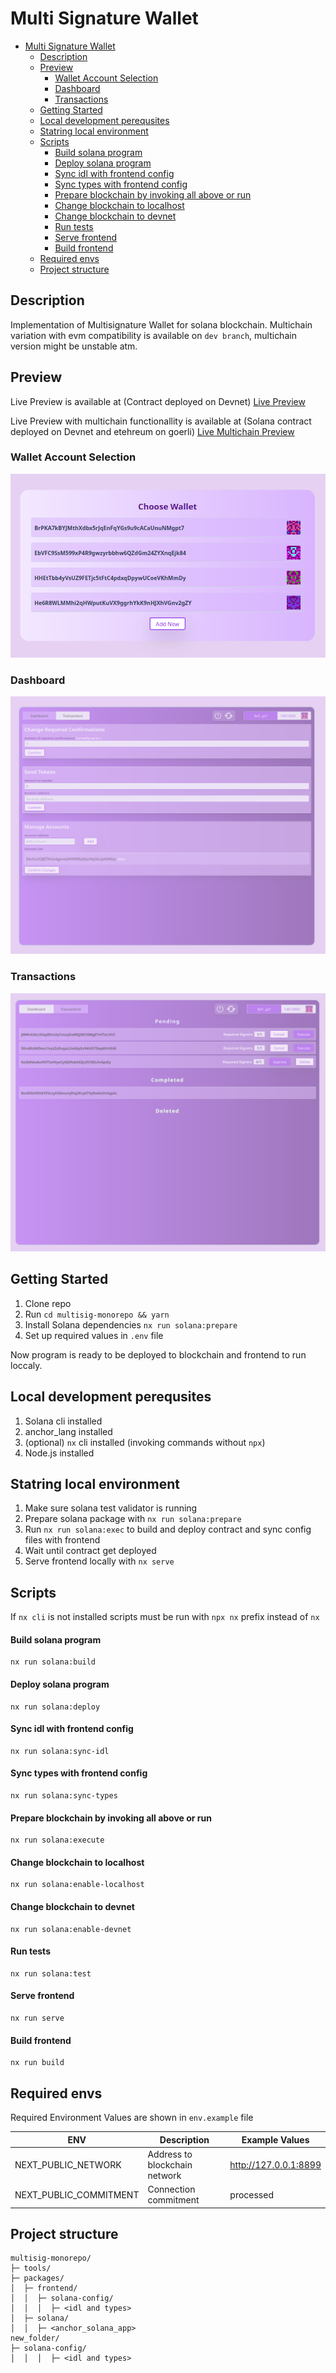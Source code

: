 # Multi Signature Wallet

- [Multi Signature Wallet](#multi-signature-wallet)
  - [Description](#description)
  - [Preview](#preview)
    - [Wallet Account Selection](#wallet-account-selection)
    - [Dashboard](#dashboard)
    - [Transactions](#transactions)
  - [Getting Started](#getting-started)
  - [Local development perequsites](#local-development-perequsites)
  - [Statring local environment](#statring-local-environment)
  - [Scripts](#scripts)
    - [Build solana program](#build-solana-program)
    - [Deploy solana program](#deploy-solana-program)
    - [Sync idl with frontend config](#sync-idl-with-frontend-config)
    - [Sync types with frontend config](#sync-types-with-frontend-config)
    - [Prepare blockchain by invoking all above or run](#prepare-blockchain-by-invoking-all-above-or-run)
    - [Change blockchain to localhost](#change-blockchain-to-localhost)
    - [Change blockchain to devnet](#change-blockchain-to-devnet)
    - [Run tests](#run-tests)
    - [Serve frontend](#serve-frontend)
    - [Build frontend](#build-frontend)
  - [Required envs](#required-envs)
  - [Project structure](#project-structure)

## Description

Implementation of Multisignature Wallet for solana blockchain. Multichain variation with evm compatibility is available on `dev branch`, multichain version might be unstable atm.


## Preview

Live Preview is available at (Contract deployed on Devnet) [Live Preview](https://multisig-monorepo.vercel.app 'Live Preview')

Live Preview with multichain functionallity is available at (Solana contract deployed on Devnet and etehreum on goerli) [Live Multichain Preview](https://multisig-monorepo-git-dev-jakub-jarzabek.vercel.app 'Live Preview')


### Wallet Account Selection

![Wallet Selection](/preview/wallet_select.png?raw=true 'Walllet Selection')

### Dashboard

![Preview](/preview/dashboard.png?raw=true 'Dashboard')

### Transactions

![Transactions](/preview/transactions.png?raw=true 'Transactions')

## Getting Started

1. Clone repo
2. Run `cd multisig-monorepo && yarn`
3. Install Solana dependencies `nx run solana:prepare`
4. Set up required values in `.env` file

Now program is ready to be deployed to blockchain and frontend to run loccaly.

## Local development perequsites

1. Solana cli installed
2. anchor_lang installed
3. (optional) `nx` cli installed (invoking commands without `npx`)
4. Node.js installed

## Statring local environment

1. Make sure solana test validator is running
2. Prepare solana package with `nx run solana:prepare`
3. Run `nx run solana:exec` to build and deploy contract and sync config files with frontend
4. Wait until contract get deployed
5. Serve frontend locally with `nx serve`

## Scripts

If `nx cli` is not installed scripts must be run with `npx nx` prefix instead of `nx`

#### Build solana program

```
nx run solana:build
```

#### Deploy solana program

```
nx run solana:deploy
```

#### Sync idl with frontend config

```
nx run solana:sync-idl
```

#### Sync types with frontend config

```
nx run solana:sync-types
```

#### Prepare blockchain by invoking all above or run

```
nx run solana:execute
```

#### Change blockchain to localhost

```
nx run solana:enable-localhost
```

#### Change blockchain to devnet

```
nx run solana:enable-devnet
```

#### Run tests

```
nx run solana:test
```

#### Serve frontend

```
nx run serve
```

#### Build frontend

```
nx run build
```

## Required envs

Required Environment Values are shown in `env.example` file

| ENV                    | Description                   | Example Values        |
| ---------------------- | ----------------------------- | --------------------- |
| NEXT_PUBLIC_NETWORK    | Address to blockchain network | http://127.0.0.1:8899 |
| NEXT_PUBLIC_COMMITMENT | Connection commitment         | processed             |

## Project structure

```
multisig-monorepo/
├─ tools/
├─ packages/
│  ├─ frontend/
│  │  ├─ solana-config/
│  │  │  ├─ <idl and types>
│  ├─ solana/
│  │  ├─ <anchor_solana_app>
new_folder/
├─ solana-config/
│  │  │  ├─ <idl and types>
```
